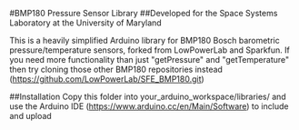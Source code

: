#BMP180 Pressure Sensor Library
##Developed for the Space Systems Laboratory at the University of Maryland

This is a heavily simplified Arduino library for BMP180 Bosch barometric pressure/temperature sensors, forked from LowPowerLab and Sparkfun. 
If you need more functionality than just "getPressure" and "getTemperature" then try cloning those other BMP180 repositories instead (https://github.com/LowPowerLab/SFE_BMP180.git)

##Installation
Copy this folder into your_arduino_workspace/libraries/ and use the Arduino IDE (https://www.arduino.cc/en/Main/Software) to include and upload
